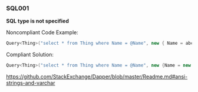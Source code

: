 ### SQL001
**SQL type is not specified**

Noncompliant Code Example:  
```csharp
Query<Thing>("select * from Thing where Name = @Name", new { Name = abcde });
```

Compliant Solution:  
```csharp
Query<Thing>("select * from Thing where Name = @Name", new {Name = new DbString { Value = "abcde", IsFixedLength = true, Length = 10, IsAnsi = true }});
```

https://github.com/StackExchange/Dapper/blob/master/Readme.md#ansi-strings-and-varchar
